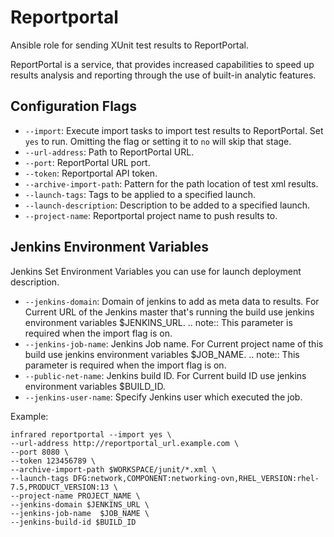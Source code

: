 Reportportal
============

Ansible role for sending XUnit test results to ReportPortal.

ReportPortal is a service, that provides increased capabilities to speed up
results analysis and reporting through the use of built-in analytic features.

Configuration Flags
-------------------

* `--import`:
    Execute import tasks to import test results to ReportPortal.
    Set `yes` to run. Omitting the flag or setting it to `no` will skip that stage.
* `--url-address`:
    Path to ReportPortal URL.
* `--port`:
    ReportPortal URL port.
* `--token`:
    Reportportal API token.
* `--archive-import-path`:
    Pattern for the path location of test xml results.
* `--launch-tags`:
    Tags to be applied to a specified launch.
* `--launch-description`:
    Description to be added to a specified launch.
* `--project-name`:
    Reportportal project name to push results to.

Jenkins Environment Variables
-----------------------------
Jenkins Set Environment Variables you can use for launch deployment description.

* `--jenkins-domain`:
    Domain of jenkins to add as meta data to results.
    For Current URL of the Jenkins master that's running the build use jenkins
    environment variables $JENKINS_URL.
    .. note:: This parameter is required when the import flag is on.
* `--jenkins-job-name`:
    Jenkins Job name.
    For Current project name of this build use jenkins environment variables $JOB_NAME.
    .. note:: This parameter is required when the import flag is on.
* `--public-net-name`:
    Jenkins build ID.
    For Current build ID use jenkins environment variables $BUILD_ID.
* `--jenkins-user-name`:
    Specify Jenkins user which executed the job.


Example:

    infrared reportportal --import yes \
    --url-address http://reportportal_url.example.com \
    --port 8080 \
    --token 123456789 \
    --archive-import-path $WORKSPACE/junit/*.xml \
    --launch-tags DFG:network,COMPONENT:networking-ovn,RHEL_VERSION:rhel-7.5,PRODUCT_VERSION:13 \
    --project-name PROJECT_NAME \
    --jenkins-domain $JENKINS_URL \
    --jenkins-job-name  $JOB_NAME \
    --jenkins-build-id $BUILD_ID